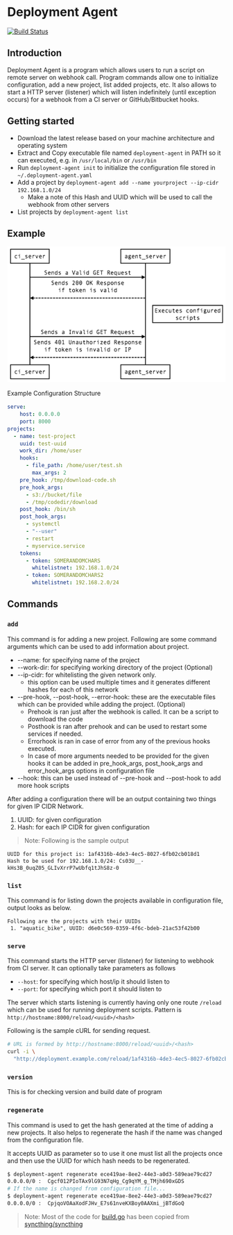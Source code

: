 # Deployment Agent

[![Build Status](https://travis-ci.org/dtchanpura/deployment-agent.svg?branch=master)](https://travis-ci.org/dtchanpura/deployment-agent)

## Introduction

Deployment Agent is a program which allows users to run a script on remote server
on webhook call. Program commands allow one to initialize configuration, add a
new project, list added projects, etc. It also allows to start a HTTP server
(listener) which will listen indefinitely (until exception occurs) for a webhook
from a CI server or GitHub/Bitbucket hooks.

## Getting started

* Download the latest release based on your machine architecture and operating
system
* Extract and Copy executable file named `deployment-agent` in PATH so it can executed,
e.g. in `/usr/local/bin` or `/usr/bin`
* Run `deployment-agent init` to initialize the configuration file stored in
`~/.deployment-agent.yaml`
* Add a project by `deployment-agent add --name yourproject --ip-cidr 192.168.1.0/24`
  - Make a note of this Hash and UUID which will be used to call the webhook
  from other servers
* List projects by `deployment-agent list`

## Example

![sequence_diagram](images/sequence.png)

Example Configuration Structure

```yaml
serve:
    host: 0.0.0.0
    port: 8000
projects:
  - name: test-project
    uuid: test-uuid
    work_dir: /home/user
    hooks:
      - file_path: /home/user/test.sh
        max_args: 2
    pre_hook: /tmp/download-code.sh
    pre_hook_args:
      - s3://bucket/file
      - /tmp/codedir/download
    post_hook: /bin/sh
    post_hook_args:
      - systemctl
      - "--user"
      - restart
      - myservice.service
    tokens:
      - token: SOMERANDOMCHARS
        whitelistnet: 192.168.1.0/24
      - token: SOMERANDOMCHARS2
        whitelistnet: 192.168.2.0/24
```

## Commands

### `add`

This command is for adding a new project. Following are some command arguments
which can be used to add information about project.

* --name: for specifying name of the project
* --work-dir: for specifying working directory of the project (Optional)
* --ip-cidr: for whitelisting the given network only.
  - this option can be used multiple times and it generates different hashes
  for each of this network
* --pre-hook, --post-hook, --error-hook: these are the executable files which
can be provided while adding the project. (Optional)
  - Prehook is ran just after the webhook is called. It can be a script to
  download the code
  - Posthook is ran after prehook and can be used to restart some services if
  needed.
  - Errorhook is ran in case of error from any of the previous hooks executed.
  - In case of more arguments needed to be provided for the given hooks it can
  be added in pre_hook_args, post_hook_args and error_hook_args options in
  configuration file
* --hook: this can be used instead of --pre-hook and --post-hook to add more
hook scripts

After adding a configuration there will be an output containing two things for
given IP CIDR Network.

1. UUID: for given configuration
2. Hash: for each IP CIDR for given configuration

> Note: Following is the sample output
```
UUID for this project is: 1af4316b-4de3-4ec5-8027-6fb02cb018d1
Hash to be used for 192.168.1.0/24: Cs03U__-kHs3B_0uqZ05_GLIvXrrP7wUbfq1tJhS8z-0
```



### `list`

This command is for listing down the projects available in configuration file,
output looks as below.

```
Following are the projects with their UUIDs
 1. "aquatic_bike", UUID: d6e0c569-0359-4f6c-bdeb-21ac53f42b00
```


### `serve`

This command starts the HTTP server (listener) for listening to webhook from CI
server. It can optionally take parameters as follows

* `--host`: for specifying which host/ip it should listen to
* `--port`: for specifying which port it should listen to

The server which starts listening is currently having only one route `/reload`
which can be used for running deployment scripts. Pattern is `http://hostname:8000/reload/<uuid>/<hash>`

Following is the sample cURL for sending request.

```sh
# URL is formed by http://hostname:8000/reload/<uuid>/<hash>
curl -i \
  "http://deployment.example.com/reload/1af4316b-4de3-4ec5-8027-6fb02cb018d1/Cs03U__-kHs3B_0uqZ05_GLIvXrrP7wUbfq1tJhS8z-0"
```

### `version`

This is for checking version and build date of program

### `regenerate`

This command is used to get the hash generated at the time of adding a new
projects. It also helps to regenerate the hash if the name was changed from the
configuration file.

It accepts UUID as parameter so to use it one must list all the projects once
and then use the UUID for which hash needs to be regenerated.

```sh
$ deployment-agent regenerate ece419ae-8ee2-44e3-a0d3-589eae79cd27
0.0.0.0/0 :  Cgcf012PIoTAx9lG93N7qHg_Cg9qYM_g_TMjh690xGDS
# If the name is changed from configuration file...
$ deployment-agent regenerate ece419ae-8ee2-44e3-a0d3-589eae79cd27
0.0.0.0/0 :  CpjqoVOAaXodFJHv_E7s61nveKXBoy0AAXmi_jBTdGoQ
```

> Note: Most of the code for [build.go]() has been copied from [syncthing/syncthing](https://github.com/syncthing/syncthing)
